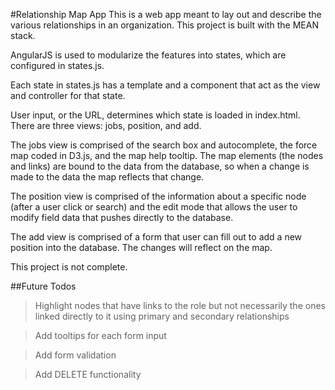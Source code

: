#Relationship Map App
This is a web app meant to lay out and describe the various relationships in an
organization. This project is built with the MEAN stack.

AngularJS is used to modularize the features into states, which are configured in states.js.

Each state in states.js has a template and a component that act as the view and 
controller for that state. 

User input, or the URL, determines which state is loaded in index.html. There are
three views: jobs, position, and add. 

The jobs view is comprised of the search box and autocomplete, the force map coded
in D3.js, and the map help tooltip. The map elements (the nodes and links) are 
bound to the data from the database, so when a change is made to the data the map 
reflects that change.

The position view is comprised of the information about a specific node (after a 
user click or search) and the edit mode that allows the user to modify field data that pushes directly to the database.

The add view is comprised of a form that user can fill out to add a new position into the database. The changes will reflect on the map. 

This project is not complete.

##Future Todos
>Highlight nodes that have links to the role but not necessarily the ones linked directly to it using primary and secondary relationships

>Add tooltips for each form input

>Add form validation

>Add DELETE functionality
